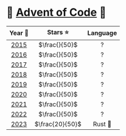 # 🎄 [Advent of Code](https://adventofcode.com/) 🎄

<!-- |                     Year 📅                      |    Stars ⭐     | Language |
| :----------------------------------------------: | :-------------: | :------: |
| [2015](Advent-of-Code../blob/main/2015/README.md)  |  $\frac{}{50}$  |    ?     |
| [2016](Advent-of-Code../blob/main/2016/README.md)  |  $\frac{}{50}$  |    ?     |
| [2017](Advent-of-Code../blob/main/2017/README.md)  |  $\frac{}{50}$  |    ?     |
| [2018](/Advent-of-Code../blob/main/2018/README.md) |  $\frac{}{50}$  |    ?     |
| [2019](Advent-of-Code../blob/main/2019/README.md)  |  $\frac{}{50}$  |    ?     |
|         [2020](tree/main/2020/README.md)         |  $\frac{}{50}$  |    ?     |
|         [2021](tree/main/2021/README.md)         |  $\frac{}{50}$  |    ?     |
|             [2022](/2022/README.md)              |  $\frac{}{50}$  |    ?     |
|              [2023](2023/README.md)              | $\frac{20}{50}$ | Rust 🦀  | -->

|        Year 📅         |    Stars ⭐     | Language |
| :--------------------: | :-------------: | :------: |
| [2015](2015/README.md) |  $\frac{}{50}$  |    ?     |
| [2016](2016/README.md) |  $\frac{}{50}$  |    ?     |
| [2017](2017/README.md) |  $\frac{}{50}$  |    ?     |
| [2018](2018/README.md) |  $\frac{}{50}$  |    ?     |
| [2019](2019/README.md) |  $\frac{}{50}$  |    ?     |
| [2020](2020/README.md) |  $\frac{}{50}$  |    ?     |
| [2021](2021/README.md) |  $\frac{}{50}$  |    ?     |
| [2022](2022/README.md) |  $\frac{}{50}$  |    ?     |
| [2023](2023/README.md) | $\frac{20}{50}$ | Rust 🦀  |
